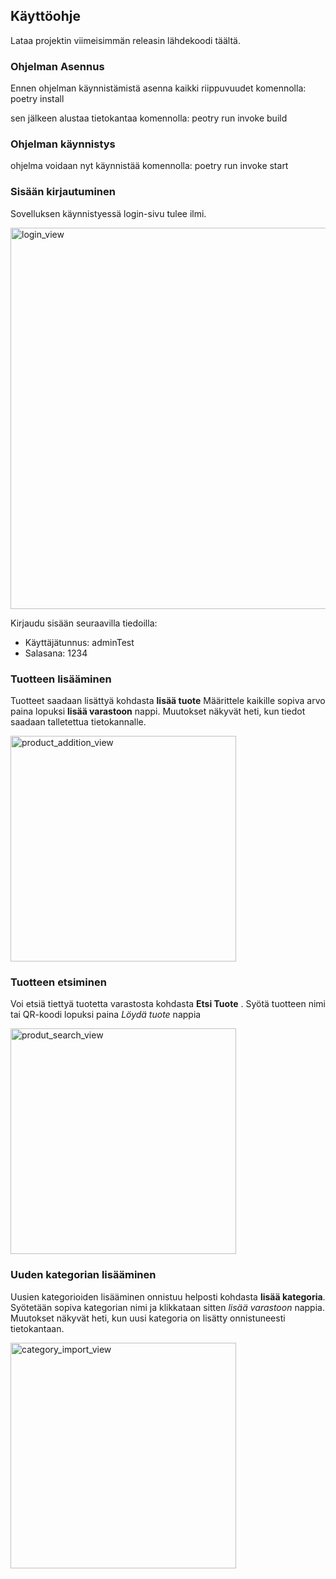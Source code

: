 ## Käyttöohje
 Lataa projektin viimeisimmän releasin lähdekoodi täältä.

### Ohjelman Asennus
Ennen ohjelman käynnistämistä asenna kaikki riippuvuudet komennolla:
     poetry install

sen jälkeen alustaa tietokantaa komennolla:
     peotry run invoke build

### Ohjelman käynnistys
ohjelma voidaan nyt käynnistää komennolla:
     poetry run invoke start

### Sisään kirjautuminen
  Sovelluksen käynnistyessä login-sivu tulee ilmi.
  
   <img width="610" alt="login_view" src="https://user-images.githubusercontent.com/65080068/146022399-1e736efc-bb07-4338-a046-3eb9dd161620.png">

Kirjaudu sisään seuraavilla tiedoilla:
 * Käyttäjätunnus: adminTest
 * Salasana: 1234

### Tuotteen lisääminen
   Tuotteet saadaan lisättyä kohdasta **lisää tuote**
   Määrittele kaikille sopiva arvo
   paina lopuksi **lisää varastoon** nappi.
   Muutokset näkyvät heti, kun tiedot saadaan talletettua tietokannalle.
    
   <img width="361" alt="product_addition_view" src="https://user-images.githubusercontent.com/65080068/146022531-79cc4449-9abd-4ea4-9c5e-865ebe20a777.png">

    

### Tuotteen etsiminen
  Voi etsiä tiettyä tuotetta varastosta kohdasta **Etsi Tuote** .
  Syötä tuotteen nimi tai QR-koodi
  lopuksi paina *Löydä tuote* nappia
    
   <img width="361" alt="produt_search_view" src="https://user-images.githubusercontent.com/65080068/146022601-9fbf34bd-8472-4a83-8d19-58bb7662af7b.png">


### Uuden kategorian lisääminen
  Uusien kategorioiden lisääminen onnistuu helposti kohdasta **lisää kategoria**.
  Syötetään sopiva kategorian nimi ja klikkataan sitten *lisää varastoon* nappia.
  Muutokset näkyvät heti, kun uusi kategoria on lisätty onnistuneesti tietokantaan.
    
   <img width="361" alt="category_import_view" src="https://user-images.githubusercontent.com/65080068/146022786-8e12b93d-66a1-4c7f-95c9-dda660d4d196.png">
